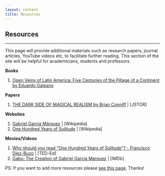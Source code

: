 ```yaml
---
layout: content
title: Resources
---
```



## Resources
---

This page will provide additional materials such as research papers, journal articles, YouTube videos etc, to facilitate further reading. This section of the site will be helpful for academicians, students and professors.

**Books**

1.  [Open Veins of Latin America: Five Centuries of the Pillage of a Continent by Eduardo Galeano](https://en.wikipedia.org/wiki/Open_Veins_of_Latin_America)

**Papers**

1.  [THE DARK SIDE OF MAGICAL REALISM by Brian Conniff](https://www.jstor.org/stable/26283012) | \[JSTOR\]

**Websites**

1.  [Gabriel García Márquez](https://en.wikipedia.org/wiki/Gabriel_Garc%C3%ADa_M%C3%A1rquez) | \[Wikipedia\]
2.  [One Hundred Years of Solitude](https://en.wikipedia.org/wiki/One_Hundred_Years_of_Solitude) | \[Wikipedia\]

**Movies/Videos**

1.  [Why should you read "One Hundred Years of Solitude"? - Francisco Díez-Buzo](http://www.youtube.com/watch?v=B2zhLYz4pYo) | \[TED-Ed\]
2.  [Gabo: The Creation of Gabriel Garcia Marquez](https://www.imdb.com/title/tt4568106/) | \[IMDb\]

PS: If you want to add more resources please [see this page](helpme.html). Thanks!
